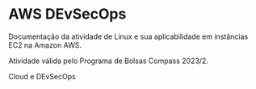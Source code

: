 

# AWS DEvSecOps

Documentação da atividade de Linux e sua aplicabilidade em instâncias EC2 na Amazon AWS. 

Atividade válida pelo Programa de Bolsas Compass 2023/2.

Cloud e DEvSecOps
